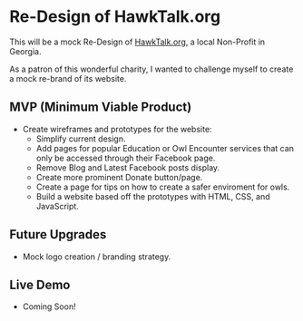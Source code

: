 # Re-Design of HawkTalk.org
This will be a mock Re-Design of [HawkTalk.org,](https://hawktalk.org/) a local Non-Profit in Georgia.

As a patron of this wonderful charity, I wanted to challenge myself to create a mock re-brand of its website.


## MVP (Minimum Viable Product)
* Create wireframes and prototypes for the website:
  * Simplify current design.
  * Add pages for popular Education or Owl Encounter services that can only be accessed through their Facebook page.
  * Remove Blog and Latest Facebook posts display.
  * Create more prominent Donate button/page.
  * Create a page for tips on how to create a safer enviroment for owls.
  * Build a website based off the prototypes with HTML, CSS, and JavaScript.
  
## Future Upgrades
* Mock logo creation / branding strategy.
   
## Live Demo
* Coming Soon!
